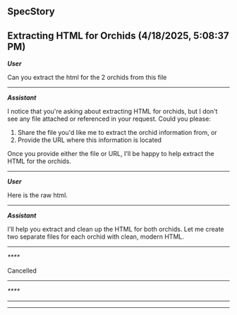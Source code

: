 ## SpecStory

## Extracting HTML for Orchids (4/18/2025, 5:08:37 PM)

_**User**_

Can you extract the html for the 2 orchids from this file 

---

_**Assistant**_

I notice that you're asking about extracting HTML for orchids, but I don't see any file attached or referenced in your request. Could you please:

1. Share the file you'd like me to extract the orchid information from, or
2. Provide the URL where this information is located

Once you provide either the file or URL, I'll be happy to help extract the HTML for the orchids.

---

_**User**_

Here is the raw html.



---

_**Assistant**_

I'll help you extract and clean up the HTML for both orchids. Let me create two separate files for each orchid with clean, modern HTML.

---

_****_

Cancelled

---

_****_



---



---

